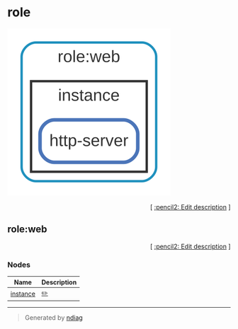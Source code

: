 # role

![view](layer-role.svg)



<p align="right">
  [ <a href="../../ndiag.descriptions/_layer-role.md">:pencil2: Edit description</a> ]
</p>


## role:web



<p align="right">
  [ <a href="../../ndiag.descriptions/_cluster-role_web.md">:pencil2: Edit description</a> ]
</p>


### Nodes

| Name | Description |
| --- | --- |
| [instance](node-instance.md) | <a href="../../ndiag.descriptions/_node-instance.md">:pencil2:</a> |

---

> Generated by [ndiag](https://github.com/k1LoW/ndiag)
